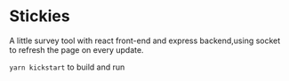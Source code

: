 # Stickies


A little survey tool with react front-end and express backend,using socket to refresh the page on every update.

`yarn kickstart` to build and run

